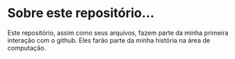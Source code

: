  # Sobre este repositório... #
 
 Este repositório, assim como seus arquivos, fazem parte da minha primeira interação com o github. Eles farão parte da minha história na área de computação.    
 
